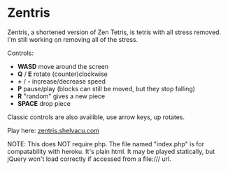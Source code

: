Zentris
=======

Zentris, a shortened version of Zen Tetris, is tetris with all stress removed. I'm still working on removing all of the stress.

Controls:

* **WASD** move around the screen
* **Q** / **E** rotate (counter)clockwise
* **+** / **-** increase/decrease speed
* **P** pause/play (blocks can still be moved, but they stop falling)
* **R** "random" gives a new piece
* **SPACE** drop piece

Classic controls are also availible, use arrow keys, up rotates.

Play here: [zentris.shelvacu.com](http://zentris.shelvacu.com/)

NOTE: This does NOT require php. The file named "index.php" is for compatability with heroku. It's plain html. It may be played statically, but jQuery won't load correctly if accessed from a file:/// url.
